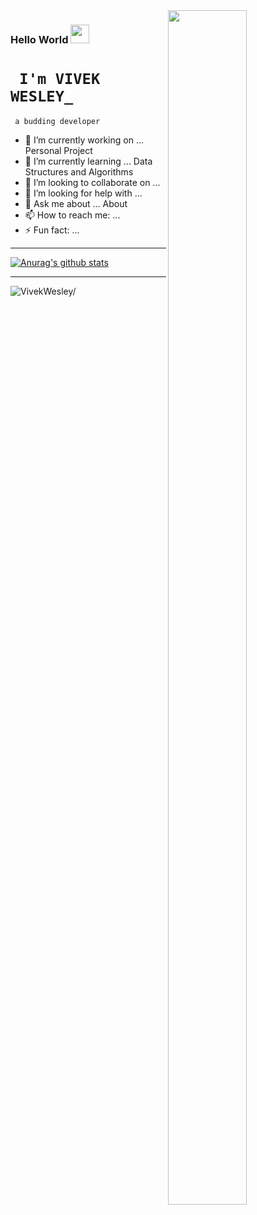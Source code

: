 
<img src='https://i.pinimg.com/originals/8b/35/fe/8b35fef55fba1a201c9c7a11d3ec3d64.gif'  align="right" width="50%" height="70%" />

### Hello World <img src="https://raw.githubusercontent.com/iampavangandhi/iampavangandhi/master/gifs/Hi.gif" width="30"/>
<!--
Hi there <img src="https://raw.githubusercontent.com/iampavangandhi/iampavangandhi/master/gifs/Hi.gif" width="30"/>
-->
# <code> I'm VIVEK WESLEY_ </code>
<code> a budding developer </code>

- 🔭 I’m currently working on ... Personal Project
- 🌱 I’m currently learning ... Data Structures and Algorithms
- 👯 I’m looking to collaborate on ... 
- 🤔 I’m looking for help with ...
- 💬 Ask me about ... About 
- 📫 How to reach me: ... 
- ⚡ Fun fact: ...
___
[![Anurag's github stats](https://github-readme-stats.vercel.app/api?username=VivekWesley)](https://github.com/anuraghazra/github-readme-stats)
___

<p align="left"> <img src=https://komarev.com/ghpvc/?username=VivekWesley alt=VivekWesley/></p>



